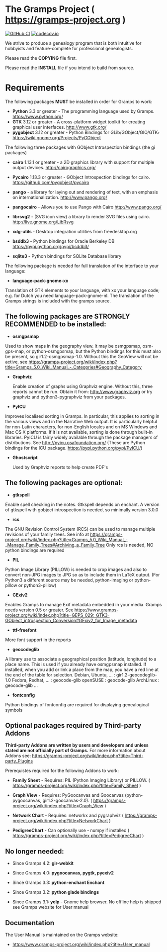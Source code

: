 The Gramps Project ( https://gramps-project.org )
===================
[![GitHub CI](https://github.com/gramps-project/gramps/actions/workflows/gramps-ci.yml/badge.svg?event=push&branch=maintenance/gramps51)](https://github.com/gramps-project/gramps/actions/workflows/gramps-ci.yml?query=branch%3Amaintenance%2Fgramps51)
[![codecov.io](https://codecov.io/github/gramps-project/gramps/coverage.svg?branch=maintenance/gramps51)](https://app.codecov.io/gh/gramps-project/gramps/branch/maintenance%2Fgramps51)

We strive to produce a genealogy program that is both intuitive for hobbyists and feature-complete for professional genealogists.

Please read the **COPYING** file first.

Please read the **INSTALL** file if you intend to build from source.

Requirements
============
The following packages **MUST** be installed in order for Gramps to work:

* **Python** 3.3 or greater - The programming language used by Gramps. https://www.python.org/
* **GTK** 3.12 or greater - A cross-platform widget toolkit for creating graphical user interfaces. http://www.gtk.org/
* **pygobject** 3.12 or greater - Python Bindings for GLib/GObject/GIO/GTK+ https://wiki.gnome.org/Projects/PyGObject

The following three packages with GObject Introspection bindings (the gi packages)

* **cairo** 1.13.1 or greater - a 2D graphics library with support for multiple output devices. http://cairographics.org/
* **Pycairo** 1.13.3 or greater - GObject Introspection bindings for cairo. https://github.com/pygobject/pycairo
* **pango** - a library for laying out and rendering of text, with an emphasis on internationalization. http://www.pango.org/
* **pangocairo** - Allows you to use Pango with Cairo http://www.pango.org/

* **librsvg2** - (SVG icon view) a library to render SVG files using cairo. http://live.gnome.org/LibRsvg
* **xdg-utils** - Desktop integration utilities from freedesktop.org
* **bsddb3** - Python bindings for Oracle Berkeley DB https://pypi.python.org/pypi/bsddb3/
* **sqlite3** - Python bindings for SQLite Database library

The following package is needed for full translation of the interface
to your language:

*   **language-pack-gnome-xx**

 Translation of GTK elements to your language, with
 xx your language code; e.g. for Dutch you need
 language-pack-gnome-nl. The translation of the
 Gramps strings is included with the gramps source.


The following packages are **STRONGLY RECOMMENDED** to be installed:
--------------------------------------------------------------------
*  **osmgpsmap**

 Used to show maps in the geography view.
 It may be osmgpsmap, osm-gps-map, or python-osmgpsmap,
 but the Python bindings for this must also be present, so gir1.2-osmgpsmap-1.0.
 Without this the GeoView will not be active, see
 https://gramps-project.org/wiki/index.php?title=Gramps_5.0_Wiki_Manual_-_Categories#Geography_Category

* **Graphviz**

  Enable creation of graphs using Graphviz engine.
  Without this, three reports cannot be run.
  Obtain it from: http://www.graphviz.org or try graphviz and python3-pygraphviz from your packages.

* **PyICU**

 Improves localised sorting in Gramps. In particular, this
 applies to sorting in the various views and in the
 Narrative Web output. It is particularly helpful for
 non-Latin characters, for non-English locales and on MS
 Windows and Mac OS X platforms. If it is not available,
 sorting is done through built-in libraries. PyICU is
 fairly widely available through the package managers of
 distributions. See http://pyicu.osafoundation.org/
 (These are Python bindings for the ICU package.
 https://pypi.python.org/pypi/PyICU/)

* **Ghostscript**

  Used by Graphviz reports to help create PDF's

The following packages are optional:
------------------------------------
* **gtkspell**

 Enable spell checking in the notes. Gtkspell depends on
 enchant. A version of gtkspell with gobject introspection
 is needed, so minimally version 3.0.0

* **rcs**

 The GNU Revision Control System (RCS) can be used to manage
 multiple revisions of your family trees. See info at
 https://gramps-project.org/wiki/index.php?title=Gramps_5.0_Wiki_Manual_-_Manage_Family_Trees#Archiving_a_Family_Tree
 Only rcs is needed, NO python bindings are required

* **PIL**

 Python Image Library (PILLOW) is needed to crop
 images and also to convert non-JPG images to
 JPG so as to include them in LaTeX output.
 (For Python3 a different source may be needed,
 python-imaging or python-pillow or python3-pillow)

* **GExiv2**

 Enables Gramps to manage Exif metadata embedded in your
 media. Gramps needs version 0.5 or greater.
 See https://www.gramps-project.org/wiki/index.php?title=GEPS_029:_GTK3-GObject_introspection_Conversion#GExiv2_for_Image_metadata

* **ttf-freefont**

 More font support in the reports

* **geocodeglib**

 A library use to associate a geographical position (latitude, longitude)
 to a place name. This is used if you already have osmgpsmap installed.
 If installed, when you add or link a place from the map, you have a red line
 at the end of the table for selection.
 Debian, Ubuntu, ... : gir1.2-geocodeglib-1.0
 Fedora, Redhat, ... : geocode-glib
 openSUSE            : geocode-glib
 ArchLinux           : geocode-glib
 ...

* **fontconfig**

 Python bindings of fontconfig are required for displaying
 genealogical symbols

Optional packages required by Third-party Addons
------------------------------------------------

**Third-party Addons are written by users and developers and unless stated are not officially part of Gramps.**
For more information about Addons see:  https://gramps-project.org/wiki/index.php?title=Third-party_Plugins

Prerequistes required for the following Addons to work:

* **Family Sheet** - Requires: PIL (Python Imaging Library) or PILLOW.
( https://gramps-project.org/wiki/index.php?title=Family_Sheet )

* **Graph View** - Requires: PyGoocanvas and Goocanvas (python-pygoocanvas, gir1.2-goocanvas-2.0).
( https://gramps-project.org/wiki/index.php?title=Graph_View )

* **Network Chart** - Requires: networkx and pygraphviz
( https://gramps-project.org/wiki/index.php?title=NetworkChart )

* **PedigreeChart** - Can optionally use - numpy if installed
( https://gramps-project.org/wiki/index.php?title=PedigreeChart )

No longer needed:
-----------------
* Since Gramps 4.2:
   **gir-webkit**

* Since Gramps 4.0:
   **pygoocanvas, pygtk, pyexiv2**

* Since Gramps 3.3:
   **python-enchant Enchant**

* Since Gramps 3.2:
   **python glade bindings**

* Since Gramps 3.1:
   **yelp** -             Gnome help browser. No offline help is shipped see Gramps website for User manual

Documentation
-------------
The User Manual is maintained on the Gramps website:

* https://www.gramps-project.org/wiki/index.php?title=User_manual

